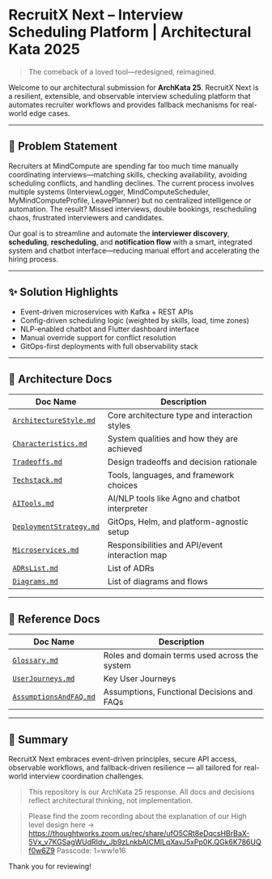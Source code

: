 # RecruitX Next – Interview Scheduling Platform | Architectural Kata 2025

> The comeback of a loved tool—redesigned, reimagined.

Welcome to our architectural submission for **ArchKata 25**. RecruitX Next is a resilient, extensible, and observable
interview scheduling platform that automates recruiter workflows and provides fallback mechanisms for real-world edge
cases.

---

## 📌 Problem Statement

Recruiters at MindCompute are spending far too much time manually coordinating interviews—matching skills, checking
availability, avoiding scheduling conflicts, and handling declines. The current process involves multiple systems
(InterviewLogger, MindComputeScheduler, MyMindComputeProfile, LeavePlanner) but no centralized intelligence or automation. The result? Missed
interviews, double bookings, rescheduling chaos, frustrated interviewers and candidates.

Our goal is to streamline and automate the **interviewer discovery**, **scheduling**, **rescheduling**, and
**notification flow** with a smart, integrated system and chatbot interface—reducing manual effort and accelerating
the hiring process.

---

## ✨ Solution Highlights

- Event-driven microservices with Kafka + REST APIs
- Config-driven scheduling logic (weighted by skills, load, time zones)
- NLP-enabled chatbot and Flutter dashboard interface
- Manual override support for conflict resolution
- GitOps-first deployments with full observability stack

---

## 📁 Architecture Docs

| Doc Name                                                | Description                                    |
|---------------------------------------------------------|------------------------------------------------|
| [`ArchitectureStyle.md`](./docs/ArchitectureStyle.md)   | Core architecture type and interaction styles  |
| [`Characteristics.md`](./docs/Characteristics.md)       | System qualities and how they are achieved     |
| [`Tradeoffs.md`](./docs/Tradeoffs.md)                   | Design tradeoffs and decision rationale        |
| [`Techstack.md`](./docs/Techstack.md)                   | Tools, languages, and framework choices        |
| [`AITools.md`](./docs/AITools.md)                       | AI/NLP tools like Agno and chatbot interpreter |
| [`DeploymentStrategy.md`](./docs/DeploymentStrategy.md) | GitOps, Helm, and platform-agnostic setup      |
| [`Microservices.md`](./docs/Microservices.md)           | Responsibilities and API/event interaction map |
| [`ADRsList.md`](./docs/ADRsList.md)                     | List of ADRs                                   |
| [`Diagrams.md`](./docs/Diagrams.md)                     | List of diagrams and flows                     |

---

## 📘 Reference Docs

| Doc Name                                              | Description                                   |
|-------------------------------------------------------|-----------------------------------------------|
| [`Glossary.md`](./docs/Glossary.md)                   | Roles and domain terms used across the system |
| [`UserJourneys.md`](./docs/UserJourneys.md)           | Key User Journeys                             |
| [`AssumptionsAndFAQ.md`](./docs/AssumptionsAndFAQ.md) | Assumptions, Functional Decisions and FAQs    |

---

## 🧠 Summary

RecruitX Next embraces event-driven principles, secure API access, observable workflows, and fallback-driven
resilience — all tailored for real-world interview coordination challenges.

> This repository is our ArchKata 25 response. All docs and decisions reflect architectural thinking, not
> implementation.

> Please find the zoom recording about the explanation of our High level design here ->
> https://thoughtworks.zoom.us/rec/share/ufO5CRt8eDqcsHBrBaX-5Vx_v7KGSagWUdRIdv_Jb9zLnkbAICMlLqXavJ5xPp0K.QGk6K786UQf0w6Z9
> Passcode: 1=ww!e16

Thank you for reviewing!

